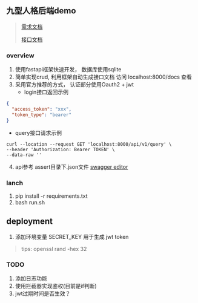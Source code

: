 ## 九型人格后端demo

> [需求文档](https://otkyd4jmkr.feishu.cn/docx/doxcn5tlhyN0pwtLfqG0e13mgyb)
>
> [接口文档](https://www.eolink.com/share/index?shareCode=t31uxi)
### overview

1. 使用fastapi框架快速开发， 数据库使用sqlite
2. 简单实现crud, 利用框架自动生成接口文档 访问 localhost:8000/docs 查看
3. 采用官方推荐的方式， 认证部分使用Oauth2 + jwt<br>
    - login接口返回示例  <br>

```json
{
  "access_token": "xxx",
  "token_type": "bearer"
}
```

- query接口请求示例 <br>

```Curl
curl --location --request GET 'localhost:8000/api/v1/query' \
--header 'Authorization: Bearer TOKEN' \
--data-raw ''
```

4. api参考 assert目录下.json文件 [swagger editor](https://editor.swagger.io/)

### lanch

1. pip install -r requirements.txt
2. bash run.sh

## deployment

1. 添加环境变量 SECRET_KEY 用于生成 jwt token

> tips: openssl rand -hex 32

### TODO

1. 添加日志功能
2. 使用拦截器实现鉴权(目前是if判断)
3. jwt过期时间是否生效？